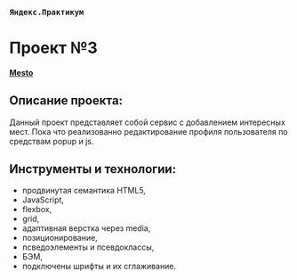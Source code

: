 ### `Яндекс.Практикум`
# Проект №3
[**Mesto**]()

## Описание проекта:

Данный проект представляет собой сервис с добавлением интересных мест. Пока что реализованно редактирование профиля пользователя по средствам popup и js.

## Инструменты и технологии:

* продвинутая семантика HTML5,
* JavaScript,
* flexbox,
* grid,
* адаптивная верстка через media,
* позиционирование,
* псведоэлементы и псевдоклассы,
* БЭМ,
* подключены шрифты и их сглаживание.